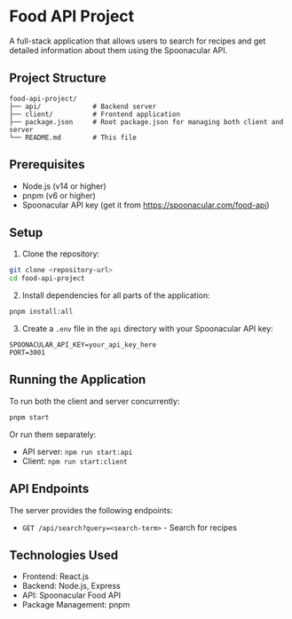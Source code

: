 # Food API Project

A full-stack application that allows users to search for recipes and get detailed information about them using the Spoonacular API.

## Project Structure

```
food-api-project/
├── api/             # Backend server
├── client/          # Frontend application
├── package.json     # Root package.json for managing both client and server
└── README.md        # This file
```

## Prerequisites

- Node.js (v14 or higher)
- pnpm (v6 or higher)
- Spoonacular API key (get it from https://spoonacular.com/food-api)

## Setup

1. Clone the repository:

```bash
git clone <repository-url>
cd food-api-project
```

2. Install dependencies for all parts of the application:

```bash
pnpm install:all
```

3. Create a `.env` file in the `api` directory with your Spoonacular API key:

```
SPOONACULAR_API_KEY=your_api_key_here
PORT=3001
```

## Running the Application

To run both the client and server concurrently:

```bash
pnpm start
```

Or run them separately:

- API server: `npm run start:api`
- Client: `npm run start:client`

## API Endpoints

The server provides the following endpoints:

- `GET /api/search?query=<search-term>` - Search for recipes

## Technologies Used

- Frontend: React.js
- Backend: Node.js, Express
- API: Spoonacular Food API
- Package Management: pnpm
